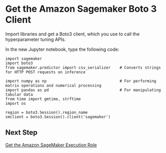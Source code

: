 # Get the Amazon Sagemaker Boto 3 Client<a name="automatic-model-tuning-ex-client"></a>

Import libraries and get a Boto3 client, which you use to call the hyperparameter tuning APIs\.

In the new Jupyter notebook, type the following code:

```
import sagemaker
import boto3
from sagemaker.predictor import csv_serializer    # Converts strings for HTTP POST requests on inference

import numpy as np                                # For performing matrix operations and numerical processing
import pandas as pd                               # For manipulating tabular data
from time import gmtime, strftime                 
import os 
 
region = boto3.Session().region_name    
smclient = boto3.Session().client('sagemaker')
```

## Next Step<a name="automatic-model-tuning-ex-next-role"></a>

[Get the Amazon SageMaker Execution Role](automatic-model-tuning-ex-role.md)